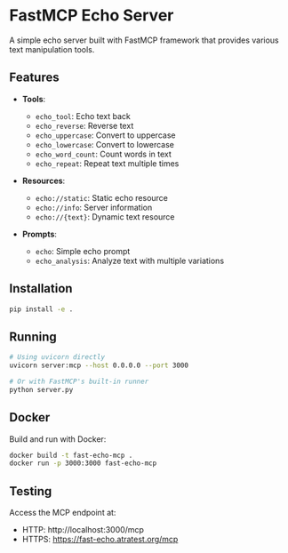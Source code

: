 # FastMCP Echo Server

A simple echo server built with FastMCP framework that provides various text manipulation tools.

## Features

- **Tools**:
  - `echo_tool`: Echo text back
  - `echo_reverse`: Reverse text
  - `echo_uppercase`: Convert to uppercase
  - `echo_lowercase`: Convert to lowercase
  - `echo_word_count`: Count words in text
  - `echo_repeat`: Repeat text multiple times

- **Resources**:
  - `echo://static`: Static echo resource
  - `echo://info`: Server information
  - `echo://{text}`: Dynamic text resource

- **Prompts**:
  - `echo`: Simple echo prompt
  - `echo_analysis`: Analyze text with multiple variations

## Installation

```bash
pip install -e .
```

## Running

```bash
# Using uvicorn directly
uvicorn server:mcp --host 0.0.0.0 --port 3000

# Or with FastMCP's built-in runner
python server.py
```

## Docker

Build and run with Docker:

```bash
docker build -t fast-echo-mcp .
docker run -p 3000:3000 fast-echo-mcp
```

## Testing

Access the MCP endpoint at:
- HTTP: http://localhost:3000/mcp
- HTTPS: https://fast-echo.atratest.org/mcp